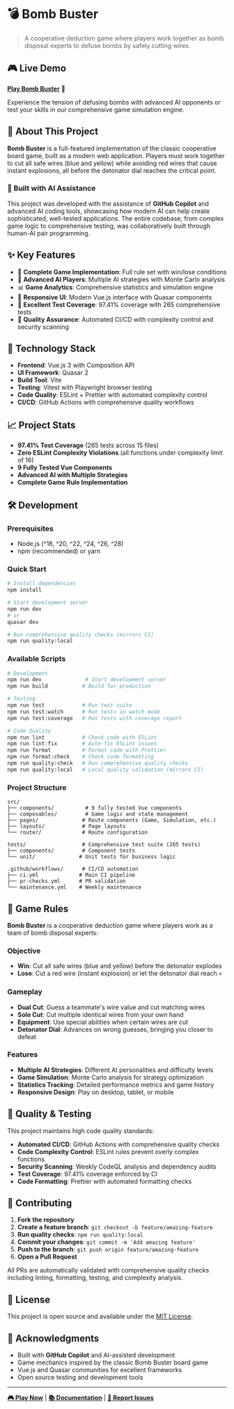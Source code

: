 # 💣 Bomb Buster

> A cooperative deduction game where players work together as bomb disposal experts to defuse bombs by safely cutting wires.

## 🎮 Live Demo

**[Play Bomb Buster](https://julienreichel.github.io/bomb-buster/)** 🚀

Experience the tension of defusing bombs with advanced AI opponents or test your skills in our comprehensive game simulation engine.

## 🎯 About This Project

**Bomb Buster** is a full-featured implementation of the classic cooperative board game, built as a modern web application. Players must work together to cut all safe wires (blue and yellow) while avoiding red wires that cause instant explosions, all before the detonator dial reaches the critical point.

### 🤖 Built with AI Assistance

This project was developed with the assistance of **GitHub Copilot** and advanced AI coding tools, showcasing how modern AI can help create sophisticated, well-tested applications. The entire codebase, from complex game logic to comprehensive testing, was collaboratively built through human-AI pair programming.

## ✨ Key Features

- 🎲 **Complete Game Implementation**: Full rule set with win/lose conditions
- 🤖 **Advanced AI Players**: Multiple AI strategies with Monte Carlo analysis
- 📊 **Game Analytics**: Comprehensive statistics and simulation engine
- 🎨 **Responsive UI**: Modern Vue.js interface with Quasar components
- 🧪 **Excellent Test Coverage**: 97.41% coverage with 265 comprehensive tests
- 🔧 **Quality Assurance**: Automated CI/CD with complexity control and security scanning

## 🚀 Technology Stack

- **Frontend**: Vue.js 3 with Composition API
- **UI Framework**: Quasar 2
- **Build Tool**: Vite
- **Testing**: Vitest with Playwright browser testing
- **Code Quality**: ESLint + Prettier with automated complexity control
- **CI/CD**: GitHub Actions with comprehensive quality workflows

## 📈 Project Stats

- **97.41% Test Coverage** (265 tests across 15 files)
- **Zero ESLint Complexity Violations** (all functions under complexity limit of 16)
- **9 Fully Tested Vue Components**
- **Advanced AI with Multiple Strategies**
- **Complete Game Rule Implementation**

## 🛠️ Development

### Prerequisites

- Node.js (^18, ^20, ^22, ^24, ^26, ^28)
- npm (recommended) or yarn

### Quick Start

```bash
# Install dependencies
npm install

# Start development server
npm run dev
# or
quasar dev

# Run comprehensive quality checks (mirrors CI)
npm run quality:local
```

### Available Scripts

```bash
# Development
npm run dev              # Start development server
npm run build           # Build for production

# Testing
npm run test            # Run test suite
npm run test:watch      # Run tests in watch mode
npm run test:coverage   # Run tests with coverage report

# Code Quality
npm run lint            # Check code with ESLint
npm run lint:fix        # Auto-fix ESLint issues
npm run format          # Format code with Prettier
npm run format:check    # Check code formatting
npm run quality:check   # Run comprehensive quality checks
npm run quality:local   # Local quality validation (mirrors CI)
```

### Project Structure

```
src/
├── components/          # 9 fully tested Vue components
├── composables/         # Game logic and state management
├── pages/              # Route components (Game, Simulation, etc.)
├── layouts/            # Page layouts
└── router/             # Route configuration

tests/                  # Comprehensive test suite (265 tests)
├── components/         # Component tests
└── unit/              # Unit tests for business logic

.github/workflows/      # CI/CD automation
├── ci.yml             # Main CI pipeline
├── pr-checks.yml      # PR validation
└── maintenance.yml    # Weekly maintenance
```

## 🎯 Game Rules

**Bomb Buster** is a cooperative deduction game where players work as a team of bomb disposal experts:

### Objective
- **Win**: Cut all safe wires (blue and yellow) before the detonator explodes
- **Lose**: Cut a red wire (instant explosion) or let the detonator dial reach 💀

### Gameplay
- **Dual Cut**: Guess a teammate's wire value and cut matching wires
- **Solo Cut**: Cut multiple identical wires from your own hand
- **Equipment**: Use special abilities when certain wires are cut
- **Detonator Dial**: Advances on wrong guesses, bringing you closer to defeat

### Features
- **Multiple AI Strategies**: Different AI personalities and difficulty levels
- **Game Simulation**: Monte Carlo analysis for strategy optimization
- **Statistics Tracking**: Detailed performance metrics and game history
- **Responsive Design**: Play on desktop, tablet, or mobile

## 🔧 Quality & Testing

This project maintains high code quality standards:

- **Automated CI/CD**: GitHub Actions with comprehensive quality checks
- **Code Complexity Control**: ESLint rules prevent overly complex functions
- **Security Scanning**: Weekly CodeQL analysis and dependency audits
- **Test Coverage**: 97.41% coverage enforced by CI
- **Code Formatting**: Prettier with automated formatting checks

## 🤝 Contributing

1. **Fork the repository**
2. **Create a feature branch**: `git checkout -b feature/amazing-feature`
3. **Run quality checks**: `npm run quality:local`
4. **Commit your changes**: `git commit -m 'Add amazing feature'`
5. **Push to the branch**: `git push origin feature/amazing-feature`
6. **Open a Pull Request**

All PRs are automatically validated with comprehensive quality checks including linting, formatting, testing, and complexity analysis.

## 📄 License

This project is open source and available under the [MIT License](LICENSE).

## 🙏 Acknowledgments

- Built with **GitHub Copilot** and AI-assisted development
- Game mechanics inspired by the classic Bomb Buster board game
- Vue.js and Quasar communities for excellent frameworks
- Open source testing and development tools

---

**[🎮 Play Now](https://julienreichel.github.io/bomb-buster/)** | **[📚 Documentation](docs/)** | **[🐛 Report Issues](https://github.com/julienreichel/bomb-buster/issues)**
